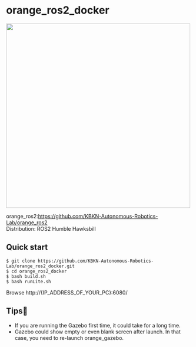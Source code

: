 # orange_ros2_docker
<img src="https://user-images.githubusercontent.com/84959376/211188830-9464ddf6-5d16-43bf-908e-90e52eda350c.png" width="500px">

orange_ros2:https://github.com/KBKN-Autonomous-Robotics-Lab/orange_ros2  
Distribution: ROS2 Humble Hawksbill
## Quick start
```
$ git clone https://github.com/KBKN-Autonomous-Robotics-Lab/orange_ros2_docker.git
$ cd orange_ros2_docker
$ bash build.sh
$ bash runLite.sh
```
Browse http://{IP_ADDRESS_OF_YOUR_PC}:6080/
## Tips:ghost:
- If you are running the Gazebo first time, it could take for a long time. 
- Gazebo could show empty or even blank screen after launch. In that case, you need to re-launch orange_gazebo.
